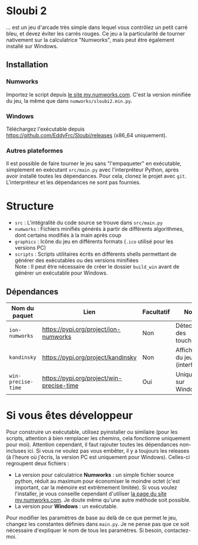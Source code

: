 # Sloubi 2

... est un jeu d'arcade très simple dans lequel vous contrôlez un petit carré bleu, et devez éviter les carrés rouges. Ce jeu a la particularité de tourner nativement sur la calculatrice "Numworks", mais peut être également installé sur Windows.

## Installation

### Numworks

Importez le script depuis [le site my.numworks.com](https://bit.ly/sloubi_2_latest). C'est la version minifiée du jeu, la même que dans `numworks/sloubi2.min.py`.

### Windows

Téléchargez l'exécutable depuis <a>https://github.com/EddyFrc/Sloubi/releases</a> (x86_64 uniquement).

### Autres plateformes

Il est possible de faire tourner le jeu sans "l'empaqueter" en exécutable, simplement en exécutant `src/main.py` avec l'interpréteur Python, après avoir installé toutes les dépendances. Pour cela, clonez le projet avec `git`. L'interpréteur et les dépendances ne sont pas fournies.

# Structure

* `src` : L'intégralité du code source se trouve dans `src/main.py`
* `numworks` : Fichiers minifiés générés à partir de différents algorithmes, dont certains modifiés à la main après coup
* `graphics` : Icône du jeu en différents formats (`.ico` utilisé pour les versions PC)
* `scripts` : Scripts utilitaires écrits en différents shells permettant de générer des exécutables ou des versions minifiées<br>
  Note : Il peut être nécessaire de créer le dossier `build_win` avant de générer un exécutable pour Windows.

## Dépendances

Nom du paquet      | Lien                                             | Facultatif | Notes
-------------------|--------------------------------------------------|------------|-----------------------------
`ion-numworks`     | <a>https://pypi.org/project/ion-numworks</a>     | Non        | Détection des touches
`kandinsky`        | <a>https://pypi.org/project/kandinsky</a>        | Non        | Affichage du jeu (interface)
`win-precise-time` | <a>https://pypi.org/project/win-precise-time</a> | Oui        | Uniquement sur Windows

# Si vous êtes développeur

Pour construire un exécutable, utilisez pyinstaller ou similaire (pour les scripts, attention à bien remplacer les chemins, cela fonctionne uniquement pour moi). Attention cependant, il faut rajouter toutes les dépendances non-incluses ici. Si vous ne voulez pas vous embêter, il y a toujours les releases (à l'heure où j'écris, la version PC est uniquement pour Windows). Celles-ci regroupent deux fichiers :

* La version pour calculatrice **Numworks** : un simple fichier source python, réduit au maximum pour économiser le moindre octet (c'est important, car la mémoire est extrêmement limitée). Si vous voulez l'installer, je vous conseille cependant d'utiliser [la page du site my.numworks.com](https://bit.ly/sloubi_2_latest). Je doute même qu'une autre méthode soit possible.
* La version pour **Windows** : un exécutable.

Pour modifier les paramètres de base au delà de ce que permet le jeu, changez les constantes définies dans `main.py`. Je ne pense pas que ce soit nécessaire d'expliquer le nom de tous les paramètres. Si besoin, contactez-moi.
